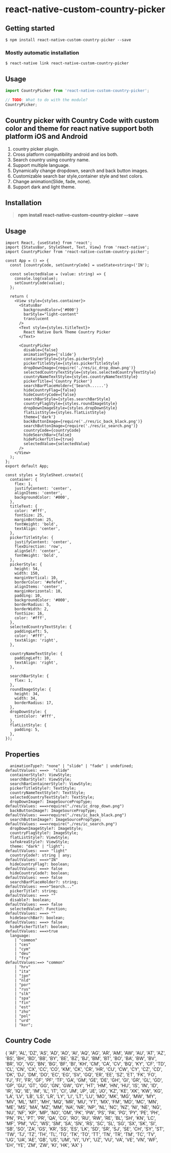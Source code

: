 # react-native-custom-country-picker

## Getting started

`$ npm install react-native-custom-country-picker --save`

### Mostly automatic installation

`$ react-native link react-native-custom-country-picker`

## Usage
```javascript
import CountryPicker from 'react-native-custom-country-picker';

// TODO: What to do with the module?
CountryPicker;
```

## Country picker with Country Code with custom color and theme for react native support both platform iOS and Android

1. country picker plugin.
2. Cross platform compatibility android and ios both.
3. Search country using country name.
4. Support multiple language.
5. Dynamically change dropdown, search and back button images.
6. Customizable search bar style,container style and text colors.
7. Change animation(Slide, fade, none).
8. Support dark and light theme.

## Installation

> **npm install react-native-custom-country-picker --save**

## Usage

```tsx
import React, {useState} from 'react';
import {StatusBar, StyleSheet, Text, View} from 'react-native';
import CountryPicker from 'react-native-custom-country-picker';

const App = () => {
  const [countryCode, setCountryCode] = useState<string>('IN');

  const selectedValue = (value: string) => {
    console.log(value);
    setCountryCode(value);
  };

  return (
    <View style={styles.container}>
      <StatusBar
        backgroundColor={'#000'}
        barStyle="light-content"
        translucent
      />
      <Text style={styles.titleText}>
        React Native Dark Theme Country Picker
      </Text>

      <CountryPicker
        disable={false}
        animationType={'slide'}
        containerStyle={styles.pickerStyle}
        pickerTitleStyle={styles.pickerTitleStyle}
        dropDownImage={require('./res/ic_drop_down.png')}
        selectedCountryTextStyle={styles.selectedCountryTextStyle}
        countryNameTextStyle={styles.countryNameTextStyle}
        pickerTitle={'Country Picker'}
        searchBarPlaceHolder={'Search......'}
        hideCountryFlag={false}
        hideCountryCode={false}
        searchBarStyle={styles.searchBarStyle}
        countryFlagStyle={styles.roundImageStyle}
        dropDownImageStyle={styles.dropDownStyle}
        flatListStyle={styles.flatListStyle}
        theme={'dark'}
        backButtonImage={require('./res/ic_back_black.png')}
        searchButtonImage={require('./res/ic_search.png')}
        countryCode={countryCode}
        hideSearchBar={false}
        hidePickerTitle={true}
        selectedValue={selectedValue}
      />
    </View>
  );
};
export default App;

const styles = StyleSheet.create({
  container: {
    flex: 1,
    justifyContent: 'center',
    alignItems: 'center',
    backgroundColor: '#000',
  },
  titleText: {
    color: '#fff',
    fontSize: 25,
    marginBottom: 25,
    fontWeight: 'bold',
    textAlign: 'center',
  },
  pickerTitleStyle: {
    justifyContent: 'center',
    flexDirection: 'row',
    alignSelf: 'center',
    fontWeight: 'bold',
  },
  pickerStyle: {
    height: 54,
    width: 150,
    marginVertical: 10,
    borderColor: '#efefef',
    alignItems: 'center',
    marginHorizontal: 10,
    padding: 10,
    backgroundColor: '#000',
    borderRadius: 5,
    borderWidth: 2,
    fontSize: 16,
    color: '#fff',
  },
  selectedCountryTextStyle: {
    paddingLeft: 5,
    color: '#fff',
    textAlign: 'right',
  },

  countryNameTextStyle: {
    paddingLeft: 10,
    textAlign: 'right',
  },

  searchBarStyle: {
    flex: 1,
  },
  roundImageStyle: {
    height: 34,
    width: 34,
    borderRadius: 17,
  },
  dropDownStyle: {
    tintColor: '#fff',
  },
  flatListStyle: {
    padding: 5,
  },
});

```

## Properties

```
  animationType?: "none" | "slide" | "fade" | undefined;                  defaultValues: ===>  "slide"
  containerStyle?: ViewStyle;
  searchBarStyle?: ViewStyle;
  searchBarContainerStyle?: ViewStyle;
  pickerTitleStyle?: TextStyle;
  countryNameTextStyle?: TextStyle;
  selectedCountryTextStyle?: TextStyle;
  dropDownImage?: ImageSourcePropType;                                    defaultValues: ===>require("./res/ic_drop_down.png")
  backButtonImage?: ImageSourcePropType;                                  defaultValues: ===>require("./res/ic_back_black.png")
  searchButtonImage?: ImageSourcePropType;                                defaultValues: ===>require("./res/ic_search.png")
  dropDownImageStyle?: ImageStyle;
  countryFlagStyle?: ImageStyle;
  flatListStyle?: ViewStyle;
  safeAreaStyle?: ViewStyle;
  theme: "dark" | "light";                                                defaultValues: ===> "light"
  countryCode?: string | any;                                             defaultValues: ===>"IN"
  hideCountryFlag?: boolean;                                              defaultValues: ===> false
  hideCountryCode?: boolean;                                              defaultValues: ===> false
  searchBarPlaceHolder?: string;                                          defaultValues: ===>"Search..."
  pickerTitle?: string;                                                   defaultValues: ===> ""
  disable?: boolean;                                                      defaultValues: ===> false
  selectedValue?: Function;                                               defaultValues: ===> ""
  hideSearchBar?: boolean;                                                defaultValues: ===> false
  hidePickerTitle?: boolean;                                              defaultValues: ===>true
  language:
    | "common"
    | "ces"
    | "cym"
    | "deu"
    | "fra"                                                               defaultValues:==> "common"
    | "hrv"
    | "ita"
    | "jpn"
    | "nld"
    | "por"
    | "rus"
    | "slk"
    | "spa"
    | "fin"
    | "est"
    | "zho"
    | "pol"
    | "urd"
    | "kor";                                                            
```

## Country Code
  {
  'AF',
  'AL',
  'DZ',
  'AS',
  'AD',
  'AO',
  'AI',
  'AQ',
  'AG',
  'AR',
  'AM',
  'AW',
  'AU',
  'AT',
  'AZ',
  'BS',
  'BH',
  'BD',
  'BB',
  'BY',
  'BE',
  'BZ',
  'BJ',
  'BM',
  'BT',
  'BO',
  'BA',
  'BW',
  'BV',
  'BR',
  'IO',
  'VG',
  'BN',
  'BG',
  'BF',
  'BI',
  'KH',
  'CM',
  'CA',
  'CV',
  'BQ',
  'KY',
  'CF',
  'TD',
  'CL',
  'CN',
  'CX',
  'CC',
  'CO',
  'KM',
  'CK',
  'CR',
  'HR',
  'CU',
  'CW',
  'CY',
  'CZ',
  'CD',
  'DK',
  'DJ',
  'DM',
  'DO',
  'EC',
  'EG',
  'SV',
  'GQ',
  'ER',
  'EE',
  'SZ',
  'ET',
  'FK',
  'FO',
  'FJ',
  'FI',
  'FR',
  'GF',
  'PF',
  'TF',
  'GA',
  'GM',
  'GE',
  'DE',
  'GH',
  'GI',
  'GR',
  'GL',
  'GD',
  'GP',
  'GU',
  'GT',
  'GG',
  'GN',
  'GW',
  'GY',
  'HT',
  'HM',
  'HN',
  'HU',
  'IS',
  'IN',
  'ID',
  'IR',
  'IQ',
  'IE',
  'IM',
  'IL',
  'IT',
  'CI',
  'JM',
  'JP',
  'JE',
  'JO',
  'KZ',
  'KE',
  'XK',
  'KW',
  'KG',
  'LA',
  'LV',
  'LB',
  'LS',
  'LR',
  'LY',
  'LI',
  'LT',
  'LU',
  'MO',
  'MK',
  'MG',
  'MW',
  'MY',
  'MV',
  'ML',
  'MT',
  'MH',
  'MQ',
  'MR',
  'MU',
  'YT',
  'MX',
  'FM',
  'MD',
  'MC',
  'MN',
  'ME',
  'MS',
  'MA',
  'MZ',
  'MM',
  'NA',
  'NR',
  'NP',
  'NL',
  'NC',
  'NZ',
  'NI',
  'NE',
  'NG',
  'NU',
  'NF',
  'KP',
  'MP',
  'NO',
  'OM',
  'PK',
  'PW',
  'PS',
  'PA',
  'PG',
  'PY',
  'PE',
  'PH',
  'PN',
  'PL',
  'PT',
  'PR',
  'QA',
  'CG',
  'RO',
  'RU',
  'RW',
  'RE',
  'BL',
  'SH',
  'KN',
  'LC',
  'MF',
  'PM',
  'VC',
  'WS',
  'SM',
  'SA',
  'SN',
  'RS',
  'SC',
  'SL',
  'SG',
  'SX',
  'SK',
  'SI',
  'SB',
  'SO',
  'ZA',
  'GS',
  'KR',
  'SS',
  'ES',
  'LK',
  'SD',
  'SR',
  'SJ',
  'SE',
  'CH',
  'SY',
  'ST',
  'TW',
  'TJ',
  'TZ',
  'TH',
  'TL',
  'TG',
  'TK',
  'TO',
  'TT',
  'TN',
  'TR',
  'TM',
  'TC',
  'TV',
  'UG',
  'UA',
  'AE',
  'GB',
  'US',
  'UM',
  'VI',
  'UY',
  'UZ',
  'VU',
  'VA',
  'VE',
  'VN',
  'WF',
  'EH',
  'YE',
  'ZM',
  'ZW',
  'KI',
  'HK',
  'AX'
}